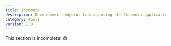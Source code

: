 ```yaml
---
title: Insomnia
description: Development endpoint testing using the Insomnia application.
category: Tools
version: 1.0
---
```


<alert type="info">

This section is incomplete! 😱

</alert>

